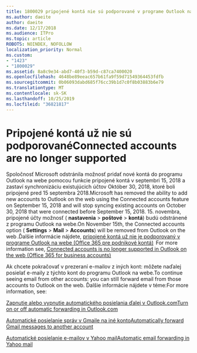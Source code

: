 ```yaml
---
title: 1800029 pripojené kontá nie sú podporované v programe Outlook na webe
ms.author: daeite
author: daeite
ms.date: 12/17/2018
ms.audience: ITPro
ms.topic: article
ROBOTS: NOINDEX, NOFOLLOW
localization_priority: Normal
ms.custom:
- "1423"
- "1800029"
ms.assetid: 8a8c9e34-abd7-40f3-b59d-c87ca7400020
ms.openlocfilehash: 4648be89eeac657b61fa9f59d71549364453fdfb
ms.sourcegitcommit: 0b06093dabd685f76cc39b1d7c0f8b03883b6e79
ms.translationtype: MT
ms.contentlocale: sk-SK
ms.lasthandoff: 10/25/2019
ms.locfileid: "36821817"
---
```

# <a name="connected-accounts-are-no-longer-supported"></a><span data-ttu-id="e7d03-102">Pripojené kontá už nie sú podporované</span><span class="sxs-lookup"><span data-stu-id="e7d03-102">Connected accounts are no longer supported</span></span>

<span data-ttu-id="e7d03-103">Spoločnosť Microsoft odstránila možnosť pridať nové kontá do programu Outlook na webe pomocou funkcie pripojené kontá v septembri 15, 2018 a zastaví synchronizáciu existujúcich účtov Október 30, 2018, ktoré boli pripojené pred 15 septembra 2018.</span><span class="sxs-lookup"><span data-stu-id="e7d03-103">Microsoft has removed the ability to add new accounts to Outlook on the web using the Connected accounts feature on September 15, 2018 and will stop syncing existing accounts on October 30, 2018 that were connected before September 15, 2018.</span></span> <span data-ttu-id="e7d03-104">15. novembra, pripojené účty možnosť ( **nastavenia** \> **poštové** \> **kontá**) budú odstránené z programu Outlook na webe.</span><span class="sxs-lookup"><span data-stu-id="e7d03-104">On November 15th, the Connected accounts option ( **Settings** \> **Mail** \> **Accounts**) will be removed from Outlook on the web .</span></span><span data-ttu-id="e7d03-105">Ďalšie informácie nájdete, [pripojené kontá už nie je podporovaný v programe Outlook na webe (Office 365 pre podnikové kontá)](https://support.office.com/article/Connected-accounts-is-no-longer-supported-in-Outlook-on-the-web-Office-365-for-business-accounts-5cc526bf-e928-4a99-8b9f-5e089df7d887)</span><span class="sxs-lookup"><span data-stu-id="e7d03-105">  For more information see, [Connected accounts is no longer supported in Outlook on the web (Office 365 for business accounts)](https://support.office.com/article/Connected-accounts-is-no-longer-supported-in-Outlook-on-the-web-Office-365-for-business-accounts-5cc526bf-e928-4a99-8b9f-5e089df7d887)</span></span>
  
<span data-ttu-id="e7d03-106">Ak chcete pokračovať v prezeraní e-mailov z iných kont: môžete naďalej posielať e-maily z týchto kont do programu Outlook na webe.</span><span class="sxs-lookup"><span data-stu-id="e7d03-106">To continue seeing email from other accounts: you can still forward email from those accounts to Outlook on the web.</span></span> <span data-ttu-id="e7d03-107">Ďalšie informácie nájdete v téme:</span><span class="sxs-lookup"><span data-stu-id="e7d03-107">For more information, see:</span></span>
  
[<span data-ttu-id="e7d03-108">Zapnutie alebo vypnutie automatického posielania ďalej v Outlook.com</span><span class="sxs-lookup"><span data-stu-id="e7d03-108">Turn on or off automatic forwarding in Outlook.com</span></span>](https://go.microsoft.com/fwlink/?linkid=2038346)
  
[<span data-ttu-id="e7d03-109">Automatické posielanie správ v Gmaile na iné konto</span><span class="sxs-lookup"><span data-stu-id="e7d03-109">Automatically forward Gmail messages to another account</span></span>](https://aka.ms/forward-gmail-messages)
  
[<span data-ttu-id="e7d03-110">Automatické posielanie e-mailov v Yahoo mail</span><span class="sxs-lookup"><span data-stu-id="e7d03-110">Automatic email forwarding in Yahoo mail</span></span>](https://aka.ms/yahoo-email-forwarding)
  